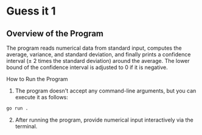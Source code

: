 # Guess it 1

## Overview of the Program
The program reads numerical data from standard input, computes the average, variance, and standard deviation, and finally prints a confidence interval (± 2 times the standard deviation) around the average. The lower bound of the confidence interval is adjusted to 0 if it is negative.

How to Run the Program

1. The program doesn't accept any command-line arguments, but you can execute it as follows:
```bash
go run .
```
2. After running the program, provide numerical input interactively via the terminal.
